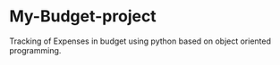 # My-Budget-project
 Tracking of Expenses in budget using python based on object oriented programming.
